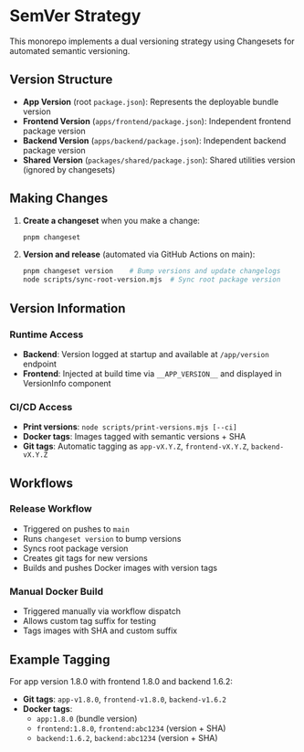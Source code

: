 # SemVer Strategy

This monorepo implements a dual versioning strategy using Changesets for automated semantic versioning.

## Version Structure

- **App Version** (root `package.json`): Represents the deployable bundle version
- **Frontend Version** (`apps/frontend/package.json`): Independent frontend package version  
- **Backend Version** (`apps/backend/package.json`): Independent backend package version
- **Shared Version** (`packages/shared/package.json`): Shared utilities version (ignored by changesets)

## Making Changes

1. **Create a changeset** when you make a change:

   ```bash
   pnpm changeset
   ```

2. **Version and release** (automated via GitHub Actions on main):

   ```bash
   pnpm changeset version    # Bump versions and update changelogs
   node scripts/sync-root-version.mjs  # Sync root package version
   ```

## Version Information

### Runtime Access

- **Backend**: Version logged at startup and available at `/app/version` endpoint
- **Frontend**: Injected at build time via `__APP_VERSION__` and displayed in VersionInfo component

### CI/CD Access

- **Print versions**: `node scripts/print-versions.mjs [--ci]`
- **Docker tags**: Images tagged with semantic versions + SHA
- **Git tags**: Automatic tagging as `app-vX.Y.Z`, `frontend-vX.Y.Z`, `backend-vX.Y.Z`

## Workflows

### Release Workflow

- Triggered on pushes to `main`
- Runs `changeset version` to bump versions
- Syncs root package version
- Creates git tags for new versions
- Builds and pushes Docker images with version tags

### Manual Docker Build

- Triggered manually via workflow dispatch
- Allows custom tag suffix for testing
- Tags images with SHA and custom suffix

## Example Tagging

For app version 1.8.0 with frontend 1.8.0 and backend 1.6.2:

- **Git tags**: `app-v1.8.0`, `frontend-v1.8.0`, `backend-v1.6.2`
- **Docker tags**:
  - `app:1.8.0` (bundle version)
  - `frontend:1.8.0`, `frontend:abc1234` (version + SHA)
  - `backend:1.6.2`, `backend:abc1234` (version + SHA)
  